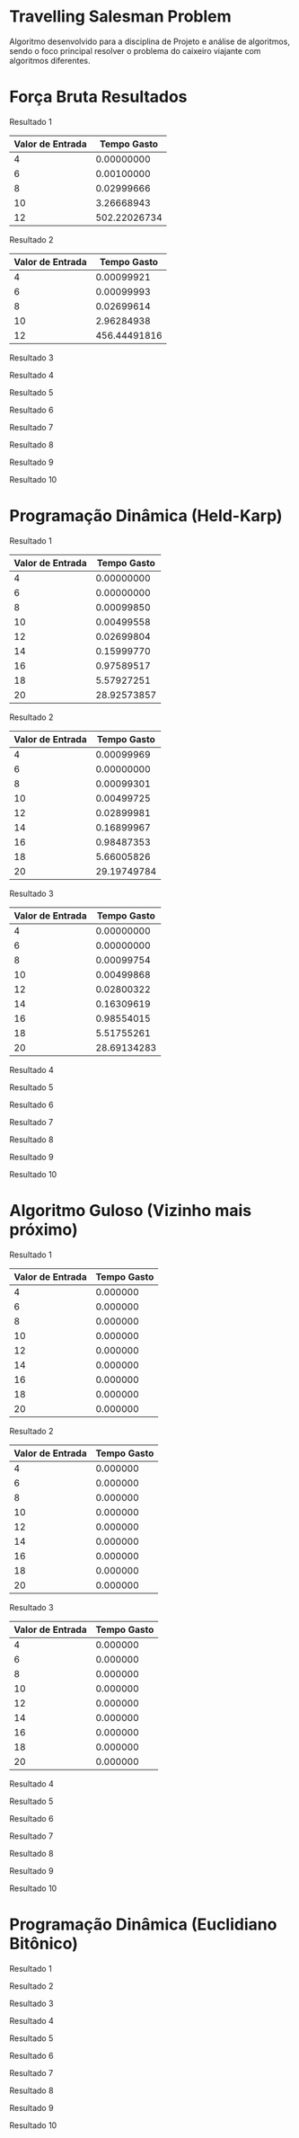 # Travelling Salesman Problem
 Algoritmo desenvolvido para a disciplina de Projeto e análise de algoritmos, sendo o foco principal resolver o problema do caixeiro viajante com algoritmos diferentes.

# Força Bruta Resultados

Resultado 1

| Valor de Entrada | Tempo Gasto |
| ---------------- | ----------- |
| 4 | 0.00000000 |
| 6 | 0.00100000 |
| 8 | 0.02999666 |
| 10 | 3.26668943 |
| 12 | 502.22026734 |

Resultado 2

| Valor de Entrada | Tempo Gasto |
| ---------------- | ----------- |
| 4 | 0.00099921 |
| 6 | 0.00099993 |
| 8 | 0.02699614 |
| 10 | 2.96284938 |
| 12 | 456.44491816 |

Resultado 3



Resultado 4



Resultado 5



Resultado 6



Resultado 7



Resultado 8



Resultado 9



Resultado 10





# Programação Dinâmica (Held-Karp)

Resultado 1

| Valor de Entrada | Tempo Gasto |
| ---------------- | ----------- |
| 4 | 0.00000000 |
| 6 | 0.00000000 |
| 8 | 0.00099850 |
| 10 | 0.00499558 |
| 12 | 0.02699804 |
| 14 | 0.15999770 |
| 16 | 0.97589517 |
| 18 | 5.57927251 |
| 20 | 28.92573857 |

Resultado 2

| Valor de Entrada | Tempo Gasto |
| ---------------- | ----------- |
| 4 | 0.00099969 |
| 6 | 0.00000000 |
| 8 | 0.00099301 |
| 10 | 0.00499725 |
| 12 | 0.02899981 |
| 14 | 0.16899967 |
| 16 | 0.98487353 |
| 18 | 5.66005826 |
| 20 | 29.19749784 |

Resultado 3

| Valor de Entrada | Tempo Gasto |
| ---------------- | ----------- |
| 4 | 0.00000000 |
| 6 | 0.00000000 |
| 8 | 0.00099754 |
| 10 | 0.00499868 |
| 12 | 0.02800322 |
| 14 | 0.16309619 |
| 16 | 0.98554015 |
| 18 | 5.51755261 |
| 20 | 28.69134283 |

Resultado 4



Resultado 5



Resultado 6



Resultado 7



Resultado 8



Resultado 9



Resultado 10





# Algoritmo Guloso (Vizinho mais próximo)

Resultado 1

| Valor de Entrada | Tempo Gasto |
| ---------------- | ----------- |
| 4 | 0.000000 |
| 6 | 0.000000 |
| 8 | 0.000000 |
| 10 | 0.000000 |
| 12 | 0.000000 |
| 14 | 0.000000 |
| 16 | 0.000000 |
| 18 | 0.000000 |
| 20 | 0.000000 |

Resultado 2

| Valor de Entrada | Tempo Gasto |
| ---------------- | ----------- |
| 4 | 0.000000 |
| 6 | 0.000000 |
| 8 | 0.000000 |
| 10 | 0.000000 |
| 12 | 0.000000 |
| 14 | 0.000000 |
| 16 | 0.000000 |
| 18 | 0.000000 |
| 20 | 0.000000 |

Resultado 3

| Valor de Entrada | Tempo Gasto |
| ---------------- | ----------- |
| 4 | 0.000000 |
| 6 | 0.000000 |
| 8 | 0.000000 |
| 10 | 0.000000 |
| 12 | 0.000000 |
| 14 | 0.000000 |
| 16 | 0.000000 |
| 18 | 0.000000 |
| 20 | 0.000000 |

Resultado 4



Resultado 5



Resultado 6



Resultado 7



Resultado 8



Resultado 9



Resultado 10





# Programação Dinâmica (Euclidiano Bitônico)

Resultado 1



Resultado 2



Resultado 3



Resultado 4



Resultado 5



Resultado 6



Resultado 7



Resultado 8



Resultado 9



Resultado 10



